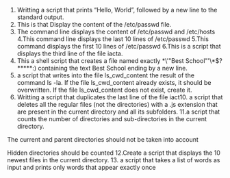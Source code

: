 1. Writting  a script that prints “Hello, World”, followed by a new line to the standard output.
2. This is that Display the content of the /etc/passwd file.
3. The command line displays  the content of /etc/passwd and /etc/hosts
4.This command line displays the last 10 lines of /etc/passwd
5.This command displays the first 10 lines of /etc/passwd
6.This is a script that displays the third line of the file iacta.
7. This a shell script that creates a file named exactly \*\\'"Best School"\'\\*$\?\*\*\*\*\*:) containing the text Best School ending by a new line.
8.  a script that writes into the file ls_cwd_content the result of the command ls -la. If the file ls_cwd_content already exists, it should be overwritten. If the file ls_cwd_content does not exist, create it.
9. Writting a script that duplicates the last line of the file iact10. a script that deletes all the regular files (not the directories) with a .js extension that are present in the current directory and all its subfolders.
11.a script that counts the number of directories and sub-directories in the current directory.

The current and parent directories should not be taken into account

Hidden directories should be counted
12.Create a script that displays the 10 newest files in the current directory.
13. a script that takes a list of words as input and prints only words that appear exactly once

